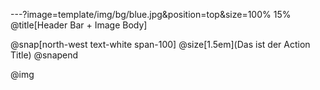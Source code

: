 ---?image=template/img/bg/blue.jpg&position=top&size=100% 15%
@title[Header Bar + Image Body]

@snap[north-west text-white span-100]
@size[1.5em](Das ist der Action Title)
@snapend

@img[](template/img/608px-Volksbank_Logo.svg.png)
